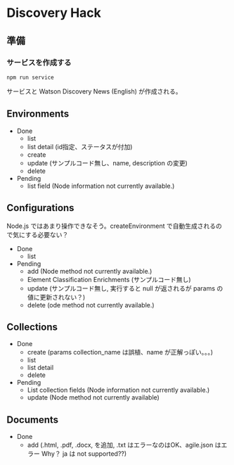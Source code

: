 # Discovery Hack

## 準備

### サービスを作成する

```
npm run service
```

サービスと Watson Discovery News (English) が作成される。

## Environments
* Done
    - list
    - list detail (id指定、ステータスが付加)
    - create
    - update (サンプルコード無し、name, description の変更)
    - delete
* Pending
    - list field (Node information not currently available.)

## Configurations
Node.js ではあまり操作できなそう。createEnvironment で自動生成されるので気にする必要ない？
* Done
    - list
* Pending
    - add (Node method not currently available.)
    - Element Classification Enrichments (サンプルコード無し)
    - update (サンプルコード無し, 実行すると null が返されるが params の値に更新されない？)
    - delete (ode method not currently available.)

## Collections
* Done
    - create (params collection_name は誤植、name が正解っぽい。。。)
    - list
    - list detail
    - delete
* Pending
    - List collection fields (Node information not currently available.)
    - update (Node method not currently available)

## Documents
* Done
    - add (.html, .pdf, .docx, を追加, .txt はエラーなのはOK、agile.json はエラー Why？ ja は not supported??)